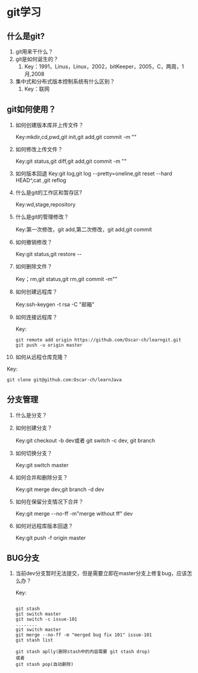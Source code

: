 # git学习

## 什么是git?

1. git用来干什么？
2. git是如何诞生的？
   1. Key：1991，Linus，Linux，2002，bitKeeper，2005，C，两周，1月,2008
3. 集中式和分布式版本控制系统有什么区别？
   1. Key：联网

## git如何使用？

1. 如何创建版本库并上传文件？

   Key:mkdir,cd,pwd,git init,git add,git commit -m ""

2. 如何修改上传文件？

   Key:git status,git diff,git add,git commit -m ""

3. 如何版本回退
   Key:git log,git log --pretty=oneline,git reset --hard HEAD^,cat ,git reflog

4. 什么是git的工作区和暂存区?

   Key:wd,stage,repository

5. 什么是git的管理修改？

   Key:第一次修改，git add,第二次修改，git add,git commit

6. 如何撤销修改？

   Key:git status,git restore --

7. 如何删除文件？

   Key；rm,git status,git rm,git commit -m""

8. 如何创建远程库？

   Key:ssh-keygen -t rsa -C "邮箱"

9. 如何连接远程库？

   Key:

   ``` git
   git remote add origin https://github.com/Oscar-ch/learngit.git
   git push -u origin master
   ```

10. 如何从远程仓库克隆？

   Key:

   ```git
   git clone git@github.com:Oscar-ch/learnJava
   ```

## 分支管理

1. 什么是分支？
2. 如何创建分支？

   Key:git checkout -b dev或者 git switch -c dev, git branch

3. 如何切换分支？

   Key:git switch master

4. 如何合并和删除分支？

   Key:git merge dev,git branch -d dev

5. 如何在保留分支情况下合并？

   Key:git merge --no-ff -m"merge without ff" dev

6. 如何对远程库版本回退？

   Key:git push -f origin master

## BUG分支

1. 当前dev分支暂时无法提交，但是需要立即在master分支上修复bug，应该怎么办？

   Key:

   ```git

   git stash
   git switch master
   git switch -c issue-101
   ........
   git switch master
   git merge --no-ff -m "merged bug fix 101" issue-101
   git stash list

   git stash aplly(删除stash中的内容需要 git stash drop)
   或者
   git stash pop(自动删除)

   ```
